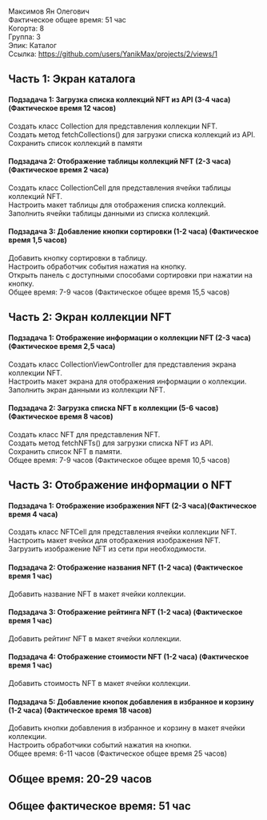 <br /> Максимов Ян Олегович
<br /> Фактическое общее время: 51 час
<br /> Когорта: 8
<br /> Группа: 3
<br /> Эпик: Каталог
<br /> Ссылка: https://github.com/users/YanikMax/projects/2/views/1

## Часть 1: Экран каталога
#### Подзадача 1: Загрузка списка коллекций NFT из API (3-4 часа) (Фактическое время 12 часов)
Создать класс Collection для представления коллекции NFT.
<br />Создать метод fetchCollections() для загрузки списка коллекций из API.
<br />Сохранить список коллекций в памяти

#### Подзадача 2: Отображение таблицы коллекций NFT (2-3 часа) (Фактическое время 2 часа)
Создать класс CollectionCell для представления ячейки таблицы коллекций NFT.
<br />Настроить макет таблицы для отображения списка коллекций.
<br />Заполнить ячейки таблицы данными из списка коллекций.

#### Подзадача 3: Добавление кнопки сортировки (1-2 часа) (Фактическое время 1,5 часов)
Добавить кнопку сортировки в таблицу.
<br />Настроить обработчик события нажатия на кнопку.
<br />Открыть панель с доступными способами сортировки при нажатии на кнопку.
<br />Общее время: 7-9 часов (Фактическое общее время 15,5 часов)

## Часть 2: Экран коллекции NFT
#### Подзадача 1: Отображение информации о коллекции NFT (2-3 часа) (Фактическое время 2,5 часа)
Создать класс CollectionViewController для представления экрана коллекции NFT.
<br />Настроить макет экрана для отображения информации о коллекции.
<br />Заполнить экран данными из коллекции NFT.

#### Подзадача 2: Загрузка списка NFT в коллекции (5-6 часов)(Фактическое время 8 часов)
Создать класс NFT для представления NFT.
<br />Создать метод fetchNFTs() для загрузки списка NFT из API.
<br />Сохранить список NFT в памяти.
<br />Общее время: 7-9 часов (Фактическое общее время 10,5 часов)

## Часть 3: Отображение информации о NFT
#### Подзадача 1: Отображение изображения NFT (2-3 часа)(Фактическое время 4 часа)
Создать класс NFTCell для представления ячейки коллекции NFT.
<br />Настроить макет ячейки для отображения изображения NFT.
<br />Загрузить изображение NFT из сети при необходимости.

#### Подзадача 2: Отображение названия NFT (1-2 часа) (Фактическое время 1 час)
Добавить название NFT в макет ячейки коллекции.

#### Подзадача 3: Отображение рейтинга NFT (1-2 часа) (Фактическое время 1 час)
Добавить рейтинг NFT в макет ячейки коллекции.

#### Подзадача 4: Отображение стоимости NFT (1-2 часа) (Фактическое время 1 час)
Добавить стоимость NFT в макет ячейки коллекции.

#### Подзадача 5: Добавление кнопок добавления в избранное и корзину (1-2 часа) (Фактическое время 18 часов)
Добавить кнопки добавления в избранное и корзину в макет ячейки коллекции.
<br />Настроить обработчики событий нажатия на кнопки.
<br />Общее время: 6-11 часов (Фактическое общее время 25 часов)

## Общее время: 20-29 часов
## Общее фактическое время: 51 час
